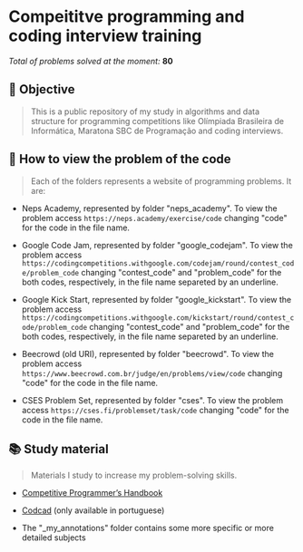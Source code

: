 
  

# Compeititve programming and coding interview training

  

*Total of problems solved at the moment:*  **80**

  

## 🎯 Objective

  

>This is a public repository of my study in algorithms and data structure for programming competitions like Olímpiada Brasileira de Informática, Maratona SBC de Programação and coding interviews.

  
  

## 📑 How to view the problem of the code

  

>Each of the folders represents a website of programming problems. It are:

  

* Neps Academy, represented by folder "neps_academy". To view the problem access `https://neps.academy/exercise/code` changing "code" for the code in the file name.

* Google Code Jam, represented by folder "google_codejam". To view the problem access `https://codingcompetitions.withgoogle.com/codejam/round/contest_code/problem_code` changing "contest_code" and "problem_code" for the both codes, respectively, in the file name separeted by an underline.

* Google Kick  Start, represented by folder "google_kickstart".  To view the problem access `https://codingcompetitions.withgoogle.com/kickstart/round/contest_code/problem_code` changing "contest_code" and "problem_code" for the both codes, respectively, in the file name separeted by an underline.

* Beecrowd (old URI), represented by folder "beecrowd". To view the problem access `https://www.beecrowd.com.br/judge/en/problems/view/code` changing "code" for the code in the file name.

* CSES Problem Set, represented by folder "cses". To view the problem access `https://cses.fi/problemset/task/code` changing "code" for the code in the file name.

  

## 📚 Study material

  

> Materials I study to increase my problem-solving skills.

  

* [Competitive Programmer’s Handbook](https://cses.fi/book/book.pdf)

*  [Codcad](https://neps.academy/br/codcad) (only available in portuguese)

* The "_my_annotations" folder contains some more specific or more detailed subjects